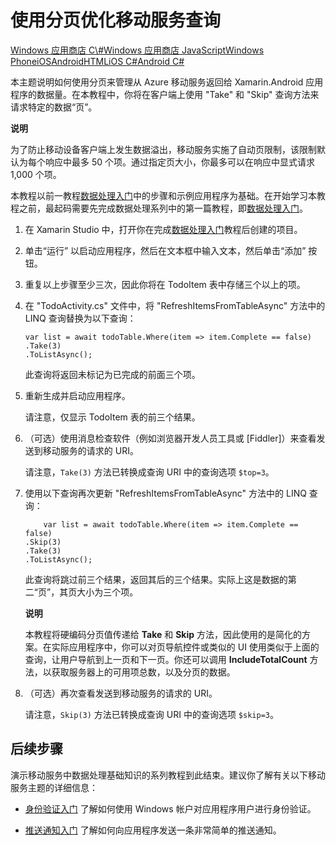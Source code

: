 <properties linkid="develop-mobile-tutorials-add-paging-to-data-xamarin-android" urlDisplayName="Add paging to data" pageTitle="Add paging to data (Xamarin Android) | Mobile Dev Center" metaKeywords="" description="Learn how to use paging to manage the amount of data returned to your Xamarin Android app from Mobile Services." metaCanonical="" disqusComments="1" umbracoNaviHide="1" documentationCenter="Mobile" title="Refine Mobile Services queries with paging" authors="" />
<tags ms.service=""
    ms.date="11/30/2014"
    wacn.date="04/11/2015"
    />

# 使用分页优化移动服务查询

<div class="dev-center-tutorial-selector sublanding"> 
	<a href="/zh-cn/develop/mobile/tutorials/add-paging-to-data-dotnet" title="Windows Store C#">Windows 应用商店 C\#</a><a href="/zh-cn/develop/mobile/tutorials/add-paging-to-data-js" title="Windows Store JavaScript">Windows 应用商店 JavaScript</a><a href="/zh-cn/develop/mobile/tutorials/add-paging-to-data-wp8" title="Windows Phone">Windows Phone</a><a href="/zh-cn/develop/mobile/tutorials/add-paging-to-data-ios" title="iOS">iOS</a><a href="/zh-cn/develop/mobile/tutorials/add-paging-to-data-android" title="Android">Android</a><a href="/zh-cn/develop/mobile/tutorials/add-paging-to-data-html" title="HTML">HTML</a><a href="/zh-cn/develop/mobile/tutorials/add-paging-to-data-xamarin-ios" title="Xamarin.iOS">iOS C#</a><a href="/zh-cn/develop/mobile/tutorials/add-paging-to-data-xamarin-android" title="Xamarin.Android" class="current">Android C#</a>
</div>

本主题说明如何使用分页来管理从 Azure 移动服务返回给 Xamarin.Android 应用程序的数据量。在本教程中，你将在客户端上使用 "Take" 和 "Skip" 查询方法来请求特定的数据“页”。

<div class="dev-callout"><b>说明</b>

<p>为了防止移动设备客户端上发生数据溢出，移动服务实施了自动页限制，该限制默认为每个响应中最多 50 个项。通过指定页大小，你最多可以在响应中显式请求 1,000 个项。</p>
</div>

本教程以前一教程[数据处理入门][]中的步骤和示例应用程序为基础。在开始学习本教程之前，最起码需要先完成数据处理系列中的第一篇教程，即[数据处理入门][]。

1.  在 Xamarin Studio 中，打开你在完成[数据处理入门][]教程后创建的项目。

2.  单击“运行” 以启动应用程序，然后在文本框中输入文本，然后单击“添加” 按钮。

3.  重复以上步骤至少三次，因此你将在 TodoItem 表中存储三个以上的项。

4.  在 "TodoActivity.cs" 文件中，将 "RefreshItemsFromTableAsync" 方法中的 LINQ 查询替换为以下查询：

        var list = await todoTable.Where(item => item.Complete == false)
        .Take(3)
        .ToListAsync();

    此查询将返回未标记为已完成的前面三个项。

5.  重新生成并启动应用程序。

    请注意，仅显示 TodoItem 表的前三个结果。

6.  （可选）使用消息检查软件（例如浏览器开发人员工具或 [Fiddler]）来查看发送到移动服务的请求的 URI。

    请注意，`Take(3)` 方法已转换成查询 URI 中的查询选项 `$top=3`。

7.  使用以下查询再次更新 "RefreshItemsFromTableAsync" 方法中的 LINQ 查询：

            var list = await todoTable.Where(item => item.Complete == false)
        .Skip(3)
        .Take(3)
        .ToListAsync();

    此查询将跳过前三个结果，返回其后的三个结果。实际上这是数据的第二“页”，其页大小为三个项。

    <div class="dev-callout"><b>说明</b>

    <p>本教程将硬编码分页值传递给 <b>Take</b> 和 <b>Skip</b> 方法，因此使用的是简化的方案。在实际应用程序中，你可以对页导航控件或类似的 UI 使用类似于上面的查询，让用户导航到上一页和下一页。你还可以调用 <b>IncludeTotalCount</b> 方法，以获取服务器上的可用项总数，以及分页的数据。</p>
	</div>

8.  （可选）再次查看发送到移动服务的请求的 URI。

    请注意，`Skip(3)` 方法已转换成查询 URI 中的查询选项 `$skip=3`。

<a name="next-steps"> </a>
## 后续步骤

演示移动服务中数据处理基础知识的系列教程到此结束。建议你了解有关以下移动服务主题的详细信息：

-   [身份验证入门][]
    了解如何使用 Windows 帐户对应用程序用户进行身份验证。

-   [推送通知入门][]
    了解如何向应用程序发送一条非常简单的推送通知。

  [Windows 应用商店 C\#]: /zh-cn/develop/mobile/tutorials/add-paging-to-data-dotnet "Windows 应用商店 C#"
  [Windows 应用商店 JavaScript]: /zh-cn/develop/mobile/tutorials/add-paging-to-data-js "Windows 应用商店 JavaScript"
  [Windows Phone]: /zh-cn/develop/mobile/tutorials/add-paging-to-data-wp8 "Windows Phone"
  [iOS]: /zh-cn/develop/mobile/tutorials/add-paging-to-data-ios "iOS"
  [Android]: /zh-cn/develop/mobile/tutorials/add-paging-to-data-android "Android"
  [HTML]: /zh-cn/develop/mobile/tutorials/add-paging-to-data-html "HTML"
  [iOS C\#]: /zh-cn/develop/mobile/tutorials/add-paging-to-data-xamarin-ios "Xamarin.iOS"
  [Android C\#]: /zh-cn/develop/mobile/tutorials/add-paging-to-data-xamarin-android "Xamarin.Android"
  [数据处理入门]: /zh-cn/develop/mobile/tutorials/get-started-with-data-xamarin-android
  [身份验证入门]: /zh-cn/develop/mobile/tutorials/get-started-with-users-xamarin-android
  [推送通知入门]: /zh-cn/develop/mobile/tutorials/get-started-with-push-xamarin-android
